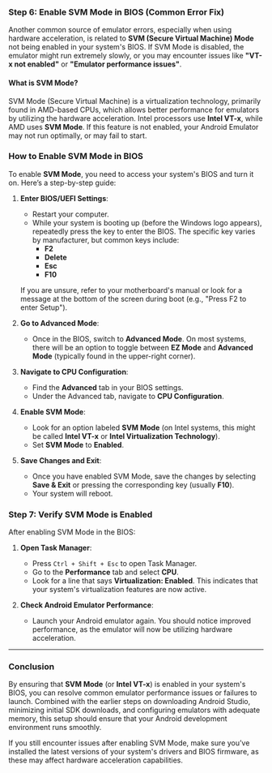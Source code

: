 ### Step 6: Enable SVM Mode in BIOS (Common Error Fix)

Another common source of emulator errors, especially when using hardware acceleration, is related to **SVM (Secure Virtual Machine) Mode** not being enabled in your system's BIOS. If SVM Mode is disabled, the emulator might run extremely slowly, or you may encounter issues like **"VT-x not enabled"** or **"Emulator performance issues"**.

#### What is SVM Mode?
SVM Mode (Secure Virtual Machine) is a virtualization technology, primarily found in AMD-based CPUs, which allows better performance for emulators by utilizing the hardware acceleration. Intel processors use **Intel VT-x**, while AMD uses **SVM Mode**. If this feature is not enabled, your Android Emulator may not run optimally, or may fail to start.

### How to Enable SVM Mode in BIOS

To enable **SVM Mode**, you need to access your system's BIOS and turn it on. Here’s a step-by-step guide:

1. **Enter BIOS/UEFI Settings**:
   - Restart your computer.
   - While your system is booting up (before the Windows logo appears), repeatedly press the key to enter the BIOS. The specific key varies by manufacturer, but common keys include:
     - **F2**
     - **Delete**
     - **Esc**
     - **F10**
   
   If you are unsure, refer to your motherboard's manual or look for a message at the bottom of the screen during boot (e.g., "Press F2 to enter Setup").

2. **Go to Advanced Mode**:
   - Once in the BIOS, switch to **Advanced Mode**. On most systems, there will be an option to toggle between **EZ Mode** and **Advanced Mode** (typically found in the upper-right corner).

3. **Navigate to CPU Configuration**:
   - Find the **Advanced** tab in your BIOS settings.
   - Under the Advanced tab, navigate to **CPU Configuration**.

4. **Enable SVM Mode**:
   - Look for an option labeled **SVM Mode** (on Intel systems, this might be called **Intel VT-x** or **Intel Virtualization Technology**).
   - Set **SVM Mode** to **Enabled**.

5. **Save Changes and Exit**:
   - Once you have enabled SVM Mode, save the changes by selecting **Save & Exit** or pressing the corresponding key (usually **F10**).
   - Your system will reboot.

### Step 7: Verify SVM Mode is Enabled

After enabling SVM Mode in the BIOS:

1. **Open Task Manager**:
   - Press `Ctrl + Shift + Esc` to open Task Manager.
   - Go to the **Performance** tab and select **CPU**.
   - Look for a line that says **Virtualization: Enabled**. This indicates that your system's virtualization features are now active.

2. **Check Android Emulator Performance**:
   - Launch your Android emulator again. You should notice improved performance, as the emulator will now be utilizing hardware acceleration.

---

### Conclusion

By ensuring that **SVM Mode** (or **Intel VT-x**) is enabled in your system's BIOS, you can resolve common emulator performance issues or failures to launch. Combined with the earlier steps on downloading Android Studio, minimizing initial SDK downloads, and configuring emulators with adequate memory, this setup should ensure that your Android development environment runs smoothly.

If you still encounter issues after enabling SVM Mode, make sure you’ve installed the latest versions of your system's drivers and BIOS firmware, as these may affect hardware acceleration capabilities.